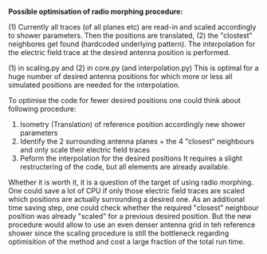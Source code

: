 **Possible optimisation of radio morphing procedure:**

(1) Currently all traces (of all planes etc) are read-in and scaled accordingly to shower parameters. 
Then the positions are translated, (2) the "clostest" neighbores get found (hardcoded underlying pattern). 
The interpolation for the electric field trace at the desired antenna position is performed.

(1) in scaling.py and (2) in core.py (and interpolation.py)
This is optimal for a huge number of desired antenna positions for which more or less all simulated positions are 
needed for the interpolation.


To optimise the code for fewer desired positions one could think about following procedure:
1) Isometry (Translation) of reference position accordingly new shower parameters
2) Identify the 2 surrounding antenna planes + the 4 "closest" neighbours and only scale their electric field traces
3) Peform the interpolation for the desired positions
It requires a slight restructering of the code, but all elements are already available. 

Whether it is worth it, it is a question of the target of using radio morphing. One could save a lot of CPU if only those 
electric field traces are scaled which positions are actually surrounding a desired one. As an additional time saving step,
one could check whether the required "closest" neighbour position was already "scaled" for a previous desired position. 
But the new procedure would allow to use an even denser antenna grid in teh reference shower since the scaling procedure 
is still the bottleneck regarding optimisition of the method and cost a large fraction of the total run time. 

